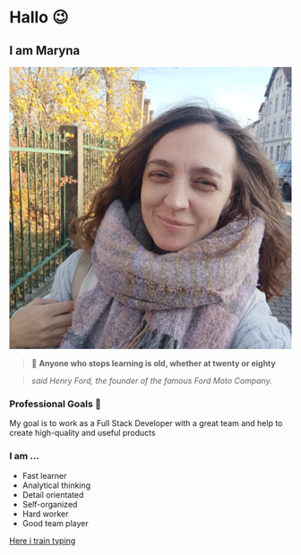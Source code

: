# Hallo :wink:

## I am Maryna

![Das bin ich](jch.jpg)


> :speech_balloon: **Anyone who stops learning is old, whether at twenty or eighty**

> _said Henry Ford, the founder of the famous Ford Moto Company._

### Professional Goals :rocket:

My goal is to work as a Full Stack Developer with a great team and help to create high-quality and useful products

### I am ...

- Fast learner
- Analytical thinking
- Detail orientated
- Self-organized
- Hard worker
- Good team player

[Here i train typing](https://www.ratatype.de/)
